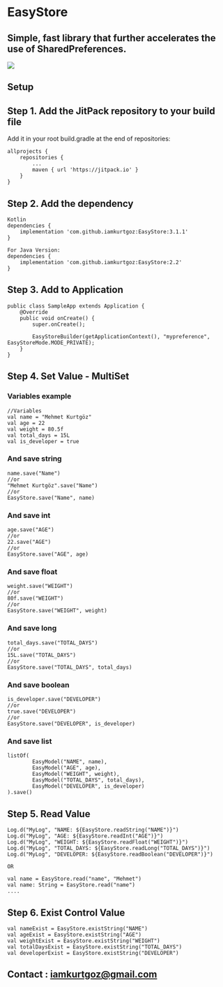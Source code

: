 # EasyStore
## Simple, fast library that further accelerates the use of SharedPreferences.

[![](https://jitpack.io/v/iamkurtgoz/EasyStore.svg)](https://jitpack.io/#iamkurtgoz/EasyStore)

## Setup
## Step 1. Add the JitPack repository to your build file
Add it in your root build.gradle at the end of repositories:
```
allprojects {
    repositories {
        ...
        maven { url 'https://jitpack.io' }
    }
}
```
## Step 2. Add the dependency
```
Kotlin
dependencies {
    implementation 'com.github.iamkurtgoz:EasyStore:3.1.1'
}

For Java Version:
dependencies {
    implementation 'com.github.iamkurtgoz:EasyStore:2.2'
}
```
## Step 3. Add to Application
```
public class SampleApp extends Application {
    @Override
    public void onCreate() {
        super.onCreate();

        EasyStoreBuilder(getApplicationContext(), "mypreference", EasyStoreMode.MODE_PRIVATE);
    }
}
```
## Step 4. Set Value - MultiSet
### Variables example
```
//Variables
val name = "Mehmet Kurtgöz"
val age = 22
val weight = 80.5f
val total_days = 15L
val is_developer = true
```
### And save string
```
name.save("Name")
//or
"Mehmet Kurtgöz".save("Name")
//or
EasyStore.save("Name", name)
```
### And save int
```
age.save("AGE")
//or
22.save("AGE")
//or
EasyStore.save("AGE", age)
```
### And save float
```
weight.save("WEIGHT")
//or
80f.save("WEIGHT")
//or
EasyStore.save("WEIGHT", weight)
```
### And save long
```
total_days.save("TOTAL_DAYS")
//or
15L.save("TOTAL_DAYS")
//or
EasyStore.save("TOTAL_DAYS", total_days)
```
### And save boolean
```
is_developer.save("DEVELOPER")
//or
true.save("DEVELOPER")
//or
EasyStore.save("DEVELOPER", is_developer)
```
### And save list
```
listOf(
        EasyModel("NAME", name),
        EasyModel("AGE", age),
        EasyModel("WEIGHT", weight),
        EasyModel("TOTAL_DAYS", total_days),
        EasyModel("DEVELOPER", is_developer)
).save()
```

## Step 5. Read Value
```
Log.d("MyLog", "NAME: ${EasyStore.readString("NAME")}")
Log.d("MyLog", "AGE: ${EasyStore.readInt("AGE")}")
Log.d("MyLog", "WEIGHT: ${EasyStore.readFloat("WEIGHT")}")
Log.d("MyLog", "TOTAL_DAYS: ${EasyStore.readLong("TOTAL_DAYS")}")
Log.d("MyLog", "DEVELOPER: ${EasyStore.readBoolean("DEVELOPER")}")

OR

val name = EasyStore.read("name", "Mehmet")
val name: String = EasyStore.read("name")
....
```

## Step 6. Exist Control Value
```
val nameExist = EasyStore.existString("NAME")
val ageExist = EasyStore.existString("AGE")
val weightExist = EasyStore.existString("WEIGHT")
val totalDaysExist = EasyStore.existString("TOTAL_DAYS")
val developerExist = EasyStore.existString("DEVELOPER")
```
## Contact : iamkurtgoz@gmail.com
